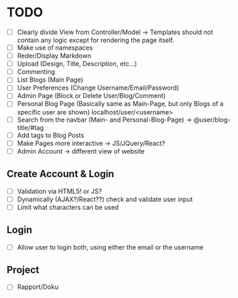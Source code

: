 # TODO

* [ ] Clearly divide View from Controller/Model -> Templates should not contain any logic except for rendering the page itself.
* [ ] Make use of namespaces
* [ ] Reder/Display Markdown
* [ ] Upload (Design, Title, Description, etc...)
* [ ] Commenting
* [ ] List Blogs (Main Page)
* [ ] User Preferences (Change Username/Email/Password)
* [ ] Admin Page (Block or Delete User/Blog/Comment)
* [ ] Personal Blog Page (Basically same as Main-Page, but only Blogs of a specific user are shown) localhost/user/\<username\>
* [ ] Search from the navbar (Main- and Personal-Blog-Page) -> @user/blog-title/#tag
* [ ] Add tags to Blog Posts
* [ ] Make Pages more interactive -> JS/JQuery/React?
* [ ] Admin Account -> different view of website

## Create Account & Login

* [ ] Validation via HTML5! or JS?
* [ ] Dynamically (AJAX?/React??) check and validate user input
* [ ] Limit what characters can be used

## Login

* [ ] Allow user to login both, using either the email or the username

## Project

* [ ] Rapport/Doku
